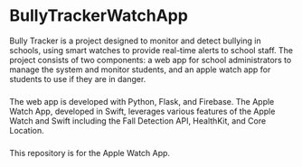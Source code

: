 #  BullyTrackerWatchApp

Bully Tracker is a project designed to monitor and detect bullying in schools, using smart watches to provide real-time alerts to school staff. The project consists of two components: a web app for school administrators to manage the system and monitor students, and an apple watch app for students to use if they are in danger.
###
The web app is developed with Python, Flask, and Firebase. The Apple Watch App, developed in Swift, leverages various features of the Apple Watch and Swift including the Fall Detection API, HealthKit, and Core Location.
###
This repository is for the Apple Watch App.
